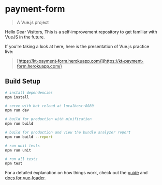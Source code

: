 # payment-form

> A Vue.js project

Hello Dear Visitors, This is a self-improvement repository to get familiar with VueJS in the future. <Br/>

If you're taking a look at here, here is the presentation of Vue.js practice live: <br />

> [https://kt-payment-form.herokuapp.com/](https://kt-payment-form.herokuapp.com/)

## Build Setup

```bash
# install dependencies
npm install

# serve with hot reload at localhost:8080
npm run dev

# build for production with minification
npm run build

# build for production and view the bundle analyzer report
npm run build --report

# run unit tests
npm run unit

# run all tests
npm test
```

For a detailed explanation on how things work, check out the [guide](http://vuejs-templates.github.io/webpack/) and [docs for vue-loader](http://vuejs.github.io/vue-loader).
